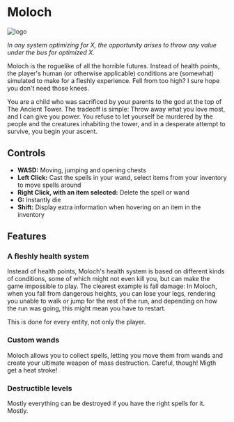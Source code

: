 # Moloch
![logo](https://user-images.githubusercontent.com/56773311/133911301-11890dbc-70ca-4ebd-bc92-5d5ac83ebf82.png)

*In any system optimizing for X, the opportunity arises to throw any value under the bus for optimized X.*

Moloch is the roguelike of all the horrible futures. Instead of health points, the player's human (or otherwise applicable) conditions are (somewhat) simulated to make for a fleshly experience. Fell from too high? I sure hope you don't need those knees.

You are a child who was sacrificed by your parents to the god at the top of The Ancient Tower. The tradeoff is simple: Throw away what you love most, and I can give you power. You refuse to let yourself be murdered by the people and the creatures inhabiting the tower, and in a desperate attempt to survive, you begin your ascent.

## Controls
- **WASD:** Moving, jumping and opening chests
- **Left Click:** Cast the spells in your wand, select items from your inventory to move spells around
- **Right Click, with an item selected:** Delete the spell or wand
- **G:** Instantly die
- **Shift:** Display extra information when hovering on an item in the inventory


## Features
### A fleshly health system
Instead of health points, Moloch's health system is based on different kinds of conditions, some of which might not even kill you, but can make the game impossible to play. The clearest example is fall damage: In Moloch, when you fall from dangerous heights, you can lose your legs, rendering you unable to walk or jump for the rest of the run, and depending on how the run was going, this might mean you have to restart.

This is done for every entity, not only the player.
 
### Custom wands
Moloch allows you to collect spells, letting you move them from wands and create your ultimate weapon of mass destruction. Careful, though! Migth get a heat stroke!

### Destructible levels
Mostly everything can be destroyed if you have the right spells for it. Mostly.
